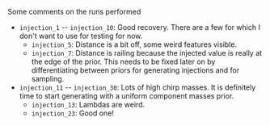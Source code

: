 Some comments on the runs performed
- `injection_1` -- `injection_10`: Good recovery. There are a few for which I don't want to use for testing for now.
    - `injection_5`: Distance is a bit off, some weird features visible.
    - `injection_7`: Distance is railing because the injected value is really at the edge of the prior. This needs to be fixed later on by differentiating between priors for generating injections and for sampling.
- `injection_11` -- `injection_30`: Lots of high chirp masses. It is definitely time to start generating with a uniform component masses prior.
    - `injection_13`: Lambdas are weird.
    - `injection_23`: Good one!